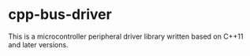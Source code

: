 # cpp-bus-driver
This is a microcontroller peripheral driver library written based on C++11 and later versions.
